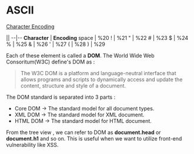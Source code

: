# ASCII
[Character Encoding](https://www.w3schools.com/tags/ref_urlencode.ASP)

||
 --|--
 **Character** | **Encoding**
 space 	|  %20
 !	| %21
 "  | %22
 \# | %23
 $ | %24
 % | %25
 & |  %26
 '   | %27
 ( 	 | %28
 )   | %29
 
Each of these element is called a **DOM**. The World Wide Web Consoritum(W3C) define's DOM as :
> The W3C DOM is a platform and language-neutral interface that allows programs and scripts to dynamically access and update the content, structure and style of a document.

The DOM standard is separated into 3 parts :
- Core DOM -> The standard model for all document types.
- XML DOM -> The standard model for XML document.
- HTML DOM -> The standard model for HTML document.

From the tree view , we can refer to DOM as **document.head** or **document.h1** and so on.
This is  useful when we want to utilize front-end vulnerability like XSS.
